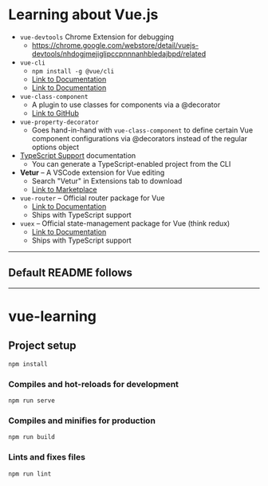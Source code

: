 # Learning about Vue.js

  - `vue-devtools` Chrome Extension for debugging
    - https://chrome.google.com/webstore/detail/vuejs-devtools/nhdogjmejiglipccpnnnanhbledajbpd/related
  - `vue-cli`
    - `npm install -g @vue/cli`
    - [Link to Documentation](https://cli.vuejs.org/guide/)
    - [Link to Documentation](https://github.com/kaorun343/vue-property-decorator)
  - `vue-class-component` 
    - A plugin to use classes for components via a @decorator
    - [Link to GitHub](vue-class-component)
  - `vue-property-decorator`
    - Goes hand-in-hand with `vue-class-component` to define certain Vue component configurations via @decorators instead of the regular options object
  - [TypeScript Support](https://vuejs.org/v2/guide/typescript.html) documentation
    - You can generate a TypeScript-enabled project from the CLI
  - **Vetur** – A VSCode extension for Vue editing
    - Search "Vetur" in Extensions tab to download
    - [Link to Marketplace](https://marketplace.visualstudio.com/items?itemName=octref.vetur)
  - `vue-router` – Official router package for Vue
    - [Link to Documentation](https://router.vuejs.org/)
    - Ships with TypeScript support
  - `vuex` – Official state-management package for Vue (think redux)
    - [Link to Documentation](https://vuex.vuejs.org/)
    - Ships with TypeScript support

---

## Default README follows

---

# vue-learning

## Project setup
```
npm install
```

### Compiles and hot-reloads for development
```
npm run serve
```

### Compiles and minifies for production
```
npm run build
```

### Lints and fixes files
```
npm run lint
```
